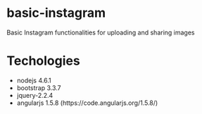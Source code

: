 # basic-instagram
Basic Instagram functionalities for uploading and sharing images

# Techologies
<ul>
<li> nodejs 4.6.1 </li>
<li> bootstrap 3.3.7 </li>
<li> jquery-2.2.4 </li>
<li> angularjs 1.5.8 (https://code.angularjs.org/1.5.8/) </li>
</ul>
